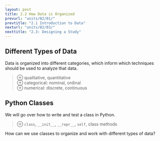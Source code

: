 ```yaml
---
layout: post
title: 2.2 How Data is Organized
prevurl: "units/02/01/"
prevtitle: "2.1 Introduction to Data"
nexturl: "units/02/03/"
nexttitle: "2.3: Designing a Study"
---
```

## Different Types of Data
Data is organized into different categories, which inform which techniques should be used to analyze that data.

> ⊕ qualitative, quantitative  
> ⊕ categorical: nominal, ordinal  
> ⊕ numerical: discrete, continuous

## Python Classes
We will go over how to write and test a class in Python.

> ⊕ `class`, `__init__`, `__repr__`, `self`, class methods

How can we use classes to organize and work with different types of data?